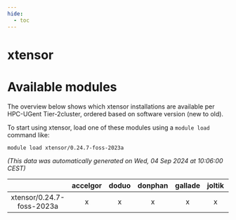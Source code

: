 ```yaml
---
hide:
  - toc
---
```


xtensor
=======

# Available modules


The overview below shows which xtensor installations are available per HPC-UGent Tier-2cluster, ordered based on software version (new to old).

To start using xtensor, load one of these modules using a `module load` command like:

```shell
module load xtensor/0.24.7-foss-2023a
```

*(This data was automatically generated on Wed, 04 Sep 2024 at 10:06:00 CEST)*  

| |accelgor|doduo|donphan|gallade|joltik|shinx|skitty|
| :---: | :---: | :---: | :---: | :---: | :---: | :---: | :---: |
|xtensor/0.24.7-foss-2023a|x|x|x|x|x|x|x|
